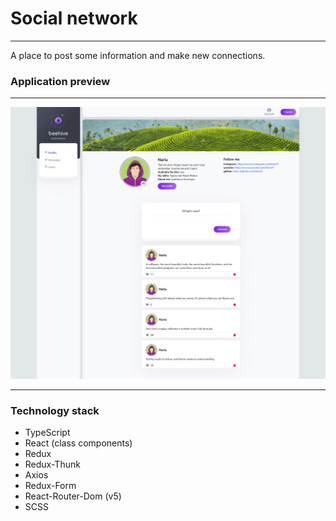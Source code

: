 # Social network

---

A place to post some information and make new connections.

### Application preview

---

![Social network preview](/src/assets/images/social-network.png "Social network preview")

---
### Technology stack

* TypeScript
* React (class components)
* Redux
* Redux-Thunk
* Axios
* Redux-Form
* React-Router-Dom (v5)
* SCSS